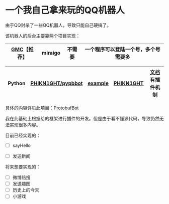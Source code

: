 # 一个我自己拿来玩的QQ机器人

由于QQ封杀了一些QQ机器人，导致只能自己硬搞了。

该机器人的后台主要靠两个项目实现：

| [GMC](https://github.com/protobufbot/go-Mirai-Client/releases)**【推荐】** | miraigo | 不需要 | 一个程序可以登陆一个号，多个号需要多 |
| ------------------------------------------------------------ | ------- | ------ | ------------------------------------ |

| Python | [PHIKN1GHT/pypbbot](https://github.com/PHIKN1GHT/pypbbot) | [example](https://phikn1ght.github.io/2021/02/01/beginners-guide-for-pypbbot/) | [PHIKN1GHT](https://github.com/PHIKN1GHT) | [文档](https://phikn1ght.github.io/2021/02/01/beginners-guide-for-pypbbot/) 有插件机制 |
| ------ | --------------------------------------------------------- | ------------------------------------------------------------ | ----------------------------------------- | ------------------------------------------------------------ |

具体的内容详见此项目：[ProtobufBot](https://github.com/ProtobufBot/ProtobufBot)

我在此基础上根据给的框架进行插件的开发。但是由于看不懂源代码，导致仍然无法实现很多内容。

目前已经实现的：

- [ ] sayHello

- [ ] 发送新闻

将来想要实现的：

- [ ] 微博热搜
- [ ] 发送趣图
- [ ] 历史上的今天
- [ ] 小游戏